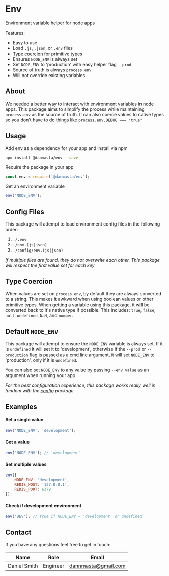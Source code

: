 # Env
Environment variable helper for node apps

Features:
* Easy to use
* Load `.js`, `.json`, or `.env` files
* [Type coercion](#type-coercion) for primitive types
* Ensures `NODE_ENV` is always set
* Set `NODE_ENV` to 'production' with easy helper flag `--prod`
* Source of truth is always `process.env`
* Will not override existing variables

## About
We needed a better way to interact with environment variables in node apps. This package aims to simplify the process while maintaining `process.env` as the source of truth. It can also coerce values to native types so you don't have to do things like `process.env.DEBUG === 'true'`

## Usage
Add env as a dependency for your app and install via npm
```bash
npm install @danmasta/env --save
```

Require the package in your app
```javascript
const env = require('@danmasta/env');
```

Get an environment variable
```javascript
env('NODE_ENV');
```

## Config Files
This package will attempt to load environment config files in the following order:
1. `./.env`
2. `./env.(js|json)`
3. `./config/env.(js|json)`

*If multiple files are found, they do not overwrite each other. This package will respect the first value set for each key*

## Type Coercion
When values are set on `process.env`, by default they are always converted to a string. This makes it awkward when using boolean values or other primitive types. When getting a variable using this package, it will be converted back to it's native type if possible. This includes: `true`, `false`, `null`, `undefined`, `NaN`, and `number`.

## Default `NODE_ENV`
This package will attempt to ensure the `NODE_ENV` variable is always set. If it is `undefined` it will set it to 'development', otherwise if the `--prod` or `--production` flag is passed as a cmd line argument, it will set `NODE_ENV` to 'production', only if it is `undefined`.

You can also set `NODE_ENV` to any value by passing `--env value` as an argument when running your app

*For the best configuration experience, this package works really well in tandem with the [config](https://github.com/danmasta/config) package*

## Examples
#### Set a single value
```javascript
env('NODE_ENV', 'development');
```

#### Get a value
```javascript
env('NODE_ENV'); // 'development'
```

#### Set multiple values
```javascript
env({
    NODE_ENV: 'development',
    REDIS_HOST: '127.0.0.1',
    REDIS_PORT: 6379
});
```

#### Check if development environment
```javascript
env('DEV'); // true if NODE_ENV = 'development' or undefined
```

## Contact
If you have any questions feel free to get in touch:

Name | Role | Email
-----|------|------
Daniel Smith | Engineer | dannmasta@gmail.com
